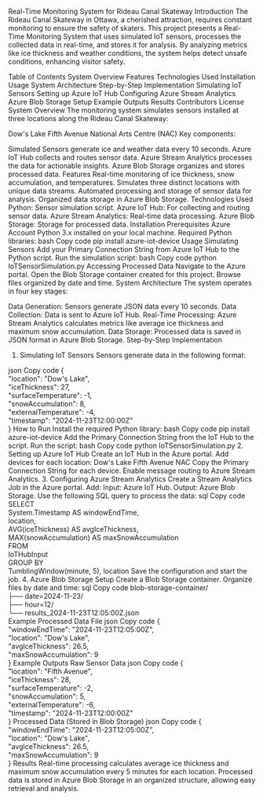 Real-Time Monitoring System for Rideau Canal Skateway
Introduction
The Rideau Canal Skateway in Ottawa, a cherished attraction, requires constant monitoring to ensure the safety of skaters. This project presents a Real-Time Monitoring System that uses simulated IoT sensors, processes the collected data in real-time, and stores it for analysis. By analyzing metrics like ice thickness and weather conditions, the system helps detect unsafe conditions, enhancing visitor safety.

Table of Contents
System Overview
Features
Technologies Used
Installation
Usage
System Architecture
Step-by-Step Implementation
Simulating IoT Sensors
Setting up Azure IoT Hub
Configuring Azure Stream Analytics
Azure Blob Storage Setup
Example Outputs
Results
Contributors
License
System Overview
The monitoring system simulates sensors installed at three locations along the Rideau Canal Skateway:

Dow's Lake
Fifth Avenue
National Arts Centre (NAC)
Key components:

Simulated Sensors generate ice and weather data every 10 seconds.
Azure IoT Hub collects and routes sensor data.
Azure Stream Analytics processes the data for actionable insights.
Azure Blob Storage organizes and stores processed data.
Features
Real-time monitoring of ice thickness, snow accumulation, and temperatures.
Simulates three distinct locations with unique data streams.
Automated processing and storage of sensor data for analysis.
Organized data storage in Azure Blob Storage.
Technologies Used
Python: Sensor simulation script.
Azure IoT Hub: For collecting and routing sensor data.
Azure Stream Analytics: Real-time data processing.
Azure Blob Storage: Storage for processed data.
Installation
Prerequisites
Azure Account
Python 3.x installed on your local machine.
Required Python libraries:
bash
Copy code
pip install azure-iot-device
Usage
Simulating Sensors
Add your Primary Connection String from Azure IoT Hub to the Python script.
Run the simulation script:
bash
Copy code
python IoTSensorSimulation.py
Accessing Processed Data
Navigate to the Azure portal.
Open the Blob Storage container created for this project.
Browse files organized by date and time.
System Architecture
The system operates in four key stages:

Data Generation: Sensors generate JSON data every 10 seconds.
Data Collection: Data is sent to Azure IoT Hub.
Real-Time Processing: Azure Stream Analytics calculates metrics like average ice thickness and maximum snow accumulation.
Data Storage: Processed data is saved in JSON format in Azure Blob Storage.
Step-by-Step Implementation
1. Simulating IoT Sensors
Sensors generate data in the following format:

json
Copy code
{  
  "location": "Dow's Lake",  
  "iceThickness": 27,  
  "surfaceTemperature": -1,  
  "snowAccumulation": 8,  
  "externalTemperature": -4,  
  "timestamp": "2024-11-23T12:00:00Z"  
}
How to Run
Install the required Python library:
bash
Copy code
pip install azure-iot-device
Add the Primary Connection String from the IoT Hub to the script.
Run the script:
bash
Copy code
python IoTSensorSimulation.py
2. Setting up Azure IoT Hub
Create an IoT Hub in the Azure portal.
Add devices for each location:
Dow's Lake
Fifth Avenue
NAC
Copy the Primary Connection String for each device.
Enable message routing to Azure Stream Analytics.
3. Configuring Azure Stream Analytics
Create a Stream Analytics Job in the Azure portal.
Add:
Input: Azure IoT Hub.
Output: Azure Blob Storage.
Use the following SQL query to process the data:
sql
Copy code
SELECT  
    System.Timestamp AS windowEndTime,  
    location,  
    AVG(iceThickness) AS avgIceThickness,  
    MAX(snowAccumulation) AS maxSnowAccumulation  
FROM  
    IoTHubInput  
GROUP BY  
    TumblingWindow(minute, 5), location
Save the configuration and start the job.
4. Azure Blob Storage Setup
Create a Blob Storage container.
Organize files by date and time:
sql
Copy code
blob-storage-container/  
  ├── date=2024-11-23/  
      ├── hour=12/  
          └── results_2024-11-23T12:05:00Z.json  
Example Processed Data File
json
Copy code
{  
  "windowEndTime": "2024-11-23T12:05:00Z",  
  "location": "Dow's Lake",  
  "avgIceThickness": 26.5,  
  "maxSnowAccumulation": 9  
}
Example Outputs
Raw Sensor Data
json
Copy code
{  
  "location": "Fifth Avenue",  
  "iceThickness": 28,  
  "surfaceTemperature": -2,  
  "snowAccumulation": 5,  
  "externalTemperature": -6,  
  "timestamp": "2024-11-23T12:00:00Z"  
}
Processed Data (Stored in Blob Storage)
json
Copy code
{  
  "windowEndTime": "2024-11-23T12:05:00Z",  
  "location": "Dow's Lake",  
  "avgIceThickness": 26.5,  
  "maxSnowAccumulation": 9  
}
Results
Real-time processing calculates average ice thickness and maximum snow accumulation every 5 minutes for each location.
Processed data is stored in Azure Blob Storage in an organized structure, allowing easy retrieval and analysis.


